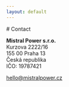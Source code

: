 ```yaml
---
layout: default
---
```


<a id="contact">
# Contact

**Mistral Power s.r.o.**\
Kurzova 2222/16\
155 00 Praha 13\
Česká republika\
IČO: 19787421

[hello@mistralpower.cz](mailto:hello@mistralpower.cz)